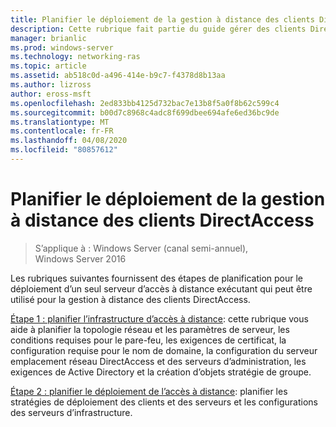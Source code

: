 ```yaml
---
title: Planifier le déploiement de la gestion à distance des clients DirectAccess
description: Cette rubrique fait partie du guide gérer des clients DirectAccess à distance dans Windows Server 2016.
manager: brianlic
ms.prod: windows-server
ms.technology: networking-ras
ms.topic: article
ms.assetid: ab518c0d-a496-414e-b9c7-f4378d8b13aa
ms.author: lizross
author: eross-msft
ms.openlocfilehash: 2ed833bb4125d732bac7e13b8f5a0f8b62c599c4
ms.sourcegitcommit: b00d7c8968c4adc8f699dbee694afe6ed36bc9de
ms.translationtype: MT
ms.contentlocale: fr-FR
ms.lasthandoff: 04/08/2020
ms.locfileid: "80857612"
---
```

# <a name="plan-deployment-for-remote-management-of-directaccess-clients"></a>Planifier le déploiement de la gestion à distance des clients DirectAccess

>S’applique à : Windows Server (canal semi-annuel), Windows Server 2016

Les rubriques suivantes fournissent des étapes de planification pour le déploiement d’un seul serveur d’accès à distance exécutant qui peut être utilisé pour la gestion à distance des clients DirectAccess.  
  
[Étape 1 : planifier l’infrastructure d’accès à distance](Step-1-Plan-the-Remote-Access-Infrastructure.md): cette rubrique vous aide à planifier la topologie réseau et les paramètres de serveur, les conditions requises pour le pare-feu, les exigences de certificat, la configuration requise pour le nom de domaine, la configuration du serveur emplacement réseau DirectAccess et des serveurs d’administration, les exigences de Active Directory et la création d’objets stratégie de groupe.  
  
[Étape 2 : planifier le déploiement de l’accès à distance](Step-2-Plan-the-Remote-Access-Deployment.md): planifier les stratégies de déploiement des clients et des serveurs et les configurations des serveurs d’infrastructure.  

  


